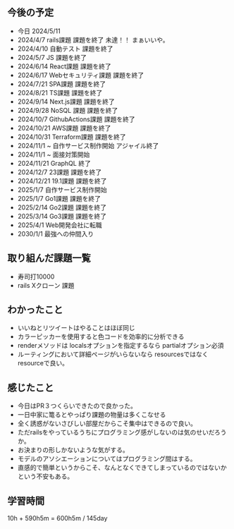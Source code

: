 ## 今後の予定
- 今日 2024/5/11
- 2024/4/7 rails課題 課題を終了 未達！！ まぁいいや。
- 2024/4/10 自動テスト 課題を終了
- 2024/5/7 JS 課題を終了
- 2024/6/14 React課題 課題を終了
- 2024/6/17 Webセキュリティ課題 課題を終了
- 2024/7/21 SPA課題 課題を終了
- 2024/8/21 TS課題 課題を終了
- 2024/9/14 Next.js課題 課題を終了
- 2024/9/28 NoSQL 課題 課題を終了
- 2024/10/7 GithubActions課題 課題を終了
- 2024/10/21 AWS課題 課題を終了
- 2024/10/31 Terraform課題 課題を終了
- 2024/11/1 ~ 自作サービス制作開始 アジャイル終了
- 2024/11/1 ~ 面接対策開始
- 2024/11/21 GraphQL 終了
- 2024/12/7 23課題 課題を終了
- 2024/12/21 19.1課題 課題を終了
- 2025/1/7 自作サービス制作開始
- 2025/1/7 Go1課題 課題を終了
- 2025/2/14 Go2課題 課題を終了
- 2025/3/14 Go3課題 課題を終了
- 2025/4/1 Web開発会社に転職
- 2030/1/1 最強への仲間入り

## 取り組んだ課題一覧
- 寿司打10000
- rails Xクローン 課題
## わかったこと
- いいねとリツイートはやることはほぼ同じ
- カラーピッカーを使用すると色コードを効率的に分析できる
- renderメソッドは localsオプションを指定するなら partialオプション必須
- ルーティングにおいて詳細ページがいらないなら resourcesではなくresourceで良い。
## 感じたこと
- 今日はPR３つくらいできたので良かった。 
- 一日中家に篭るとやっぱり課題の物量は多くこなせる
- 全く誘惑がないさびしい部屋だからこそ集中はできるので良い。
- ただrailsをやっているうちにプログラミング感がしないのは気のせいだろうか。
- お決まりの形しかないような気がする。
- モデルのアソシエーションについてはプログラミング間はする。
- 直感的で簡単というからこそ、なんとなくできてしまっているのではないかという不安もある。
## 学習時間
10h + 590h5m
= 600h5m  / 145day